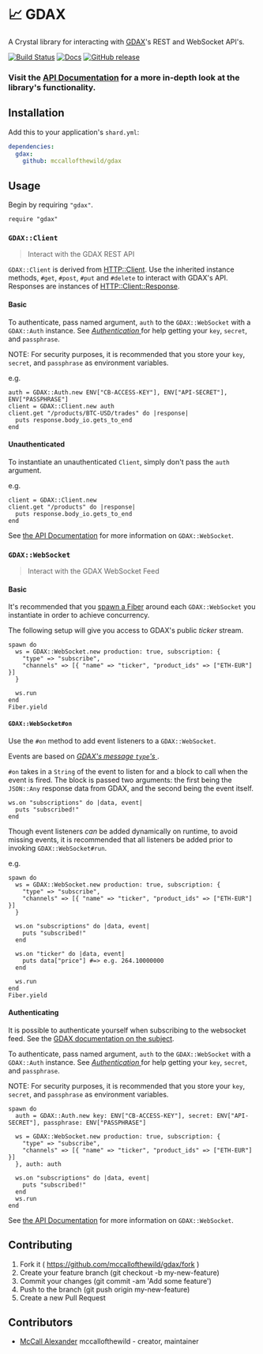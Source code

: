 # 📈 GDAX

A Crystal library for interacting with [GDAX](https://www.gdax.com/)'s REST and WebSocket API's.


[![Build Status](https://travis-ci.org/mccallofthewild/gdax.svg?branch=master)](https://travis-ci.org/mccallofthewild/gdax) [![Docs](https://img.shields.io/badge/docs-available-brightgreen.svg)](https://mccallofthewild.github.io/gdax/) [![GitHub release](https://img.shields.io/github/release/mccallofthewild/gdax.svg)](https://github.com/mccallofthewild/markov/releases)


### Visit the [API Documentation](https://mccallofthewild.github.io/gdax/) for a more in-depth look at the library's functionality.

## Installation

Add this to your application's `shard.yml`:

```yaml
dependencies:
  gdax:
    github: mccallofthewild/gdax
```

## Usage

Begin by requiring `"gdax"`.

```crystal
require "gdax"
```

### `GDAX::Client`
> Interact with the GDAX REST API 

`GDAX::Client` is derived from [HTTP::Client](https://crystal-lang.org/api/HTTP/Client.html). Use the inherited instance methods, `#get`, `#post`, `#put` and `#delete` to interact with GDAX's API. 
Responses are instances of [HTTP::Client::Response](https://crystal-lang.org/api/HTTP/Client/Response.html).

#### Basic
To authenticate, pass named argument, `auth` to the `GDAX::WebSocket` with a `GDAX::Auth` instance.
See [ _Authentication_ ](https://docs.gdax.com/#authentication) for help getting your `key`, `secret`, and `passphrase`.

NOTE: For security purposes, it is recommended that you store your `key`, `secret`, and `passphrase` as environment variables.

e.g.
```crystal
auth = GDAX::Auth.new ENV["CB-ACCESS-KEY"], ENV["API-SECRET"], ENV["PASSPHRASE"]
client = GDAX::Client.new auth
client.get "/products/BTC-USD/trades" do |response|
  puts response.body_io.gets_to_end
end
```

#### Unauthenticated
To instantiate an unauthenticated `Client`, simply don't pass the `auth` argument.

e.g.
```crystal
client = GDAX::Client.new
client.get "/products" do |response|
  puts response.body_io.gets_to_end
end
```

See [the API Documentation](https://mccallofthewild.github.io/gdax/GDAX/Client.html) for more information on `GDAX::WebSocket`.

### `GDAX::WebSocket` 
> Interact with the GDAX WebSocket Feed

#### Basic 
It's recommended that you [spawn a Fiber](https://crystal-lang.org/docs/guides/concurrency.html) around each `GDAX::WebSocket` you instantiate in order to achieve concurrency.

The following setup will give you access to GDAX's public _ticker_ stream.
```crystal
spawn do
  ws = GDAX::WebSocket.new production: true, subscription: {
    "type" => "subscribe",
    "channels" => [{ "name" => "ticker", "product_ids" => ["ETH-EUR"] }]
  }

  ws.run
end
Fiber.yield
```

#### `GDAX::WebSocket#on`
Use the `#on` method to add event listeners to a `GDAX::WebSocket`.

Events are based on [ _GDAX's message `type`'s_ ](https://docs.gdax.com/#protocol-overview).

`#on` takes in a `String` of the event to listen for and a block to call when the event is fired.
The block is passed two arguments: the first being the `JSON::Any` response data from GDAX, and the second being the event itself.

```crystal 
ws.on "subscriptions" do |data, event|
  puts "subscribed!"
end
```

Though event listeners _can_ be added dynamically on runtime, to avoid missing events, it is recommended that all listeners be added prior to invoking `GDAX::WebSocket#run`.

e.g.
```crystal
spawn do
  ws = GDAX::WebSocket.new production: true, subscription: {
    "type" => "subscribe",
    "channels" => [{ "name" => "ticker", "product_ids" => ["ETH-EUR"] }]
  }

  ws.on "subscriptions" do |data, event|
    puts "subscribed!"
  end

  ws.on "ticker" do |data, event|
    puts data["price"] #=> e.g. 264.10000000
  end

  ws.run
end
Fiber.yield
```

#### Authenticating
It is possible to authenticate yourself when subscribing to the websocket feed. See the [GDAX documentation on the subject](https://docs.gdax.com/#subscribe).

To authenticate, pass named argument, `auth` to the `GDAX::WebSocket` with a `GDAX::Auth` instance.
See [ _Authentication_ ](https://docs.gdax.com/#authentication) for help getting your `key`, `secret`, and `passphrase`.

NOTE: For security purposes, it is recommended that you store your `key`, `secret`, and `passphrase` as environment variables.

```crystal
spawn do
  auth = GDAX::Auth.new key: ENV["CB-ACCESS-KEY"], secret: ENV["API-SECRET"], passphrase: ENV["PASSPHRASE"]

  ws = GDAX::WebSocket.new production: true, subscription: {  
    "type" => "subscribe",
    "channels" => [{ "name" => "ticker", "product_ids" => ["ETH-EUR"] }]
  }, auth: auth
  
  ws.on "subscriptions" do |data, event|
    puts "subscribed!"
  end
  ws.run
end
```

See [the API Documentation](https://mccallofthewild.github.io/gdax/GDAX/WebSocket.html) for more information on `GDAX::WebSocket`.


## Contributing

1. Fork it ( https://github.com/mccallofthewild/gdax/fork )
2. Create your feature branch (git checkout -b my-new-feature)
3. Commit your changes (git commit -am 'Add some feature')
4. Push to the branch (git push origin my-new-feature)
5. Create a new Pull Request

## Contributors

- [McCall Alexander](https://github.com/mccallofthewild) mccallofthewild - creator, maintainer
